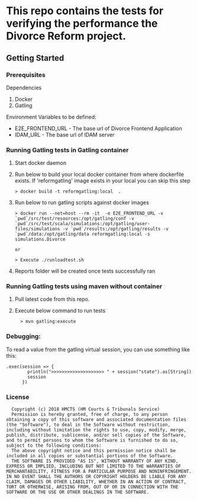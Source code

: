 # This repo contains the tests for verifying the performance the Divorce Reform project.

## Getting Started

### Prerequisites

Dependencies
1. Docker
2. Gatling 

Environment Variables to be defined:
* E2E_FRONTEND_URL - The base url of Divorce Frontend Application
* IDAM_URL - The base url of IDAM server


### Running Gatling tests in Gatling container

1. Start docker daemon 
2. Run below to build your local docker container from where dockerfile exists.  If 'reformgatling' image exists in your local you can skip this step

    ```
    > docker build -t reformgatling:local  .

    ```


3. Run below to run gatling scripts against docker images
    ```
   > docker run --net=host --rm -it  -e E2E_FRONTEND_URL -v `pwd`/src/test/resources:/opt/gatling/conf -v `pwd`/src/test/scala/simulations:/opt/gatling/user-files/simulations -v `pwd`/results:/opt/gatling/results -v `pwd`/data:/opt/gatling/data reformgatling:local -s simulations.Divorce

   or

   > Execute ./runloadtest.sh

   ```
    
4. Reports folder will be created once tests successfully ran


### Running Gatling tests using maven without container

1. Pull latest code from this repo.

2. Execute below command to run tests

    ```
      > mvn gatling:execute

    ```

### Debugging:
To read a value from the gatling virtual session, you can use something like this:
```
.exec(session => {
        println(">>>>>>>>>>>>>>>>>>>> " + session("state").as[String])
        session
      })
```

### License
```The MIT License (MIT)
  Copyright (c) 2018 HMCTS (HM Courts & Tribunals Service)
  Permission is hereby granted, free of charge, to any person obtaining a copy of this software and associated documentation files (the "Software"), to deal in the Software without restriction, including without limitation the rights to use, copy, modify, merge, publish, distribute, sublicense, and/or sell copies of the Software, and to permit persons to whom the Software is furnished to do so, subject to the following conditions:
  The above copyright notice and this permission notice shall be included in all copies or substantial portions of the Software.
  THE SOFTWARE IS PROVIDED "AS IS", WITHOUT WARRANTY OF ANY KIND, EXPRESS OR IMPLIED, INCLUDING BUT NOT LIMITED TO THE WARRANTIES OF MERCHANTABILITY, FITNESS FOR A PARTICULAR PURPOSE AND NONINFRINGEMENT. IN NO EVENT SHALL THE AUTHORS OR COPYRIGHT HOLDERS BE LIABLE FOR ANY CLAIM, DAMAGES OR OTHER LIABILITY, WHETHER IN AN ACTION OF CONTRACT, TORT OR OTHERWISE, ARISING FROM, OUT OF OR IN CONNECTION WITH THE SOFTWARE OR THE USE OR OTHER DEALINGS IN THE SOFTWARE.
```
